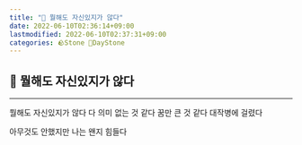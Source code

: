 ```yaml
---
title: "🌱 뭘해도 자신있지가 않다"
date: 2022-06-10T02:36:14+09:00
lastmodified: 2022-06-10T02:37:31+09:00
categories: 🪨Stone 🌱DayStone
---
```


## 🗿 뭘해도 자신있지가 않다

---

뭘해도 자신있지가 않다
다 의미 없는 것 같다
꿈만 큰 것 같다
대작병에 걸렸다

아무것도 안했지만
나는 왠지 힘들다
